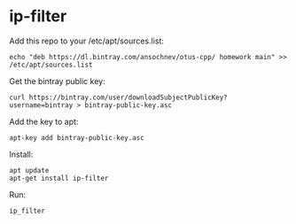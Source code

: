 # ip-filter 

Add this repo to your /etc/apt/sources.list:
```
echo "deb https://dl.bintray.com/ansochnev/otus-cpp/ homework main" >> /etc/apt/sources.list
```

Get the bintray public key:
```
curl https://bintray.com/user/downloadSubjectPublicKey?username=bintray > bintray-public-key.asc
```

Add the key to apt:
```
apt-key add bintray-public-key.asc
```

Install:
```
apt update
apt-get install ip-filter
```

Run:
```
ip_filter
```
